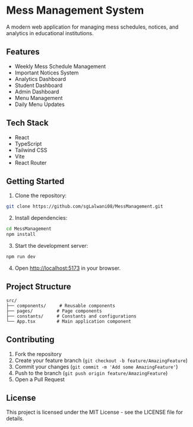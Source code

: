 # Mess Management System

A modern web application for managing mess schedules, notices, and analytics in educational institutions.

## Features

- Weekly Mess Schedule Management
- Important Notices System
- Analytics Dashboard
- Student Dashboard
- Admin Dashboard
- Menu Management
- Daily Menu Updates

## Tech Stack

- React
- TypeScript
- Tailwind CSS
- Vite
- React Router

## Getting Started

1. Clone the repository:
```bash
git clone https://github.com/sgLalwani08/MessManagement.git
```

2. Install dependencies:
```bash
cd MessManagement
npm install
```

3. Start the development server:
```bash
npm run dev
```

4. Open [http://localhost:5173](http://localhost:5173) in your browser.

## Project Structure

```
src/
├── components/     # Reusable components
├── pages/         # Page components
├── constants/     # Constants and configurations
└── App.tsx        # Main application component
```

## Contributing

1. Fork the repository
2. Create your feature branch (`git checkout -b feature/AmazingFeature`)
3. Commit your changes (`git commit -m 'Add some AmazingFeature'`)
4. Push to the branch (`git push origin feature/AmazingFeature`)
5. Open a Pull Request

## License

This project is licensed under the MIT License - see the LICENSE file for details. 